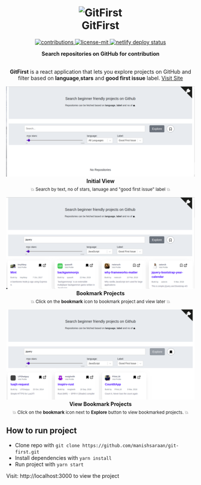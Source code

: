 <h1 align="center">
  	<img height="100" src="https://raw.github.com/manishsaraan/git-first/master/public/logo.png?sanitize=true" alt="GitFirst" /> <br> GitFirst
</h1>

<p align="center">
  <a href="https://github.com/manishsaraan/git-first">
    <img src="https://img.shields.io/badge/contributions-welcome-brightgreen.svg" alt="contributions" />
  </a> 
  <a href="https://github.com/manishsaraan/git-first/blob/master/license.md">
    <img src="https://img.shields.io/badge/License-MIT-yellow.svg" alt="license-mit" />
  </a>
  <a href="https://app.netlify.com/sites/git-first/deploys">
    <img src="https://api.netlify.com/api/v1/badges/94515c0c-61cd-4a83-a415-c818ede2c15c/deploy-status" alt="netlify deploy status" />
  </a>
</p>

<p align="center">
  <b>Search repositories on GitHub for contribution</b></br>
</p>

<p align="center">
  <br><b>GitFirst</b> is a react application that lets you explore projects on GitHub and filter based on <b>language</b>,<b>stars</b> and <b>good first issue</b> label.
  <a href="https://git-first.netlify.com/">Visit Site</a>
</p>

<p align="center">
  <img alt="git-first" src="./.github/initial-view.png">
  <b>Initial View</b><br>
  <sub>💥 Search by text, no of stars, lanuage and "good first issue" label 💥</sub>
</p>

<p align="center">
  <img alt="git-first" src="./.github/bookmark.png">
  <b>Bookmark Projects</b><br>
  <sub>💥 Click on the <b>bookmark</b> icon to bookmark project and view later 💥</sub>
</p>

<p align="center">
  <img alt="git-first" src="./.github/view-bookmarked.png">
  <b>View Bookmark Projects</b><br>
  <sub>💥 Click on the <b>bookmark</b> icon next to <b>Explore</b> button to view bookmarked projects. 💥</sub>
</p>

## How to run project
* Clone repo with `git clone https://github.com/manishsaraan/git-first.git`
* Install dependencies with `yarn install`
* Run project with `yarn start`

Visit: http://localhost:3000 to view the project

